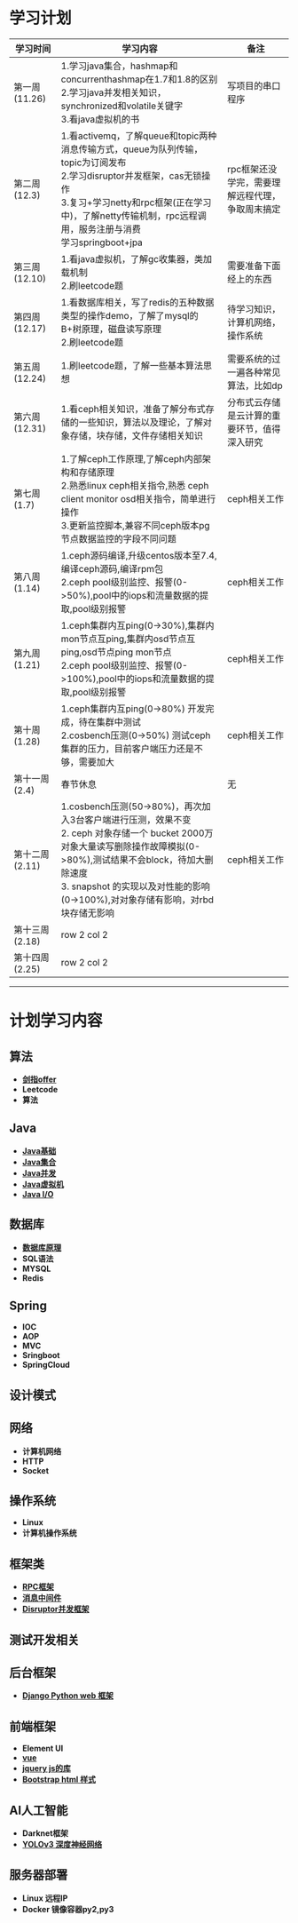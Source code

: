 
# 学习计划

学习时间 | 学习内容| 备注
---|---|---
第一周 (11.26)| 1.学习java集合，hashmap和concurrenthashmap在1.7和1.8的区别<br>2.学习java并发相关知识，synchronized和volatile关键字<br>3.看java虚拟机的书 |写项目的串口程序
第二周 (12.3)| 1.看activemq，了解queue和topic两种消息传输方式，queue为队列传输，topic为订阅发布<br>2.学习disruptor并发框架，cas无锁操作<br>3.复习+学习netty和rpc框架(正在学习中)，了解netty传输机制，rpc远程调用，服务注册与消费<br>学习springboot+jpa | rpc框架还没学完，需要理解远程代理，争取周末搞定
第三周 (12.10)| 1.看java虚拟机，了解gc收集器，类加载机制<br>2.刷leetcode题 | 需要准备下面经上的东西
第四周 (12.17)| 1.看数据库相关，写了redis的五种数据类型的操作demo，了解了mysql的B+树原理，磁盘读写原理<br>2.刷leetcode题 |待学习知识，计算机网络，操作系统
第五周 (12.24)| 1.刷leetcode题，了解一些基本算法思想 | 需要系统的过一遍各种常见算法，比如dp
第六周 (12.31)| 1.看ceph相关知识，准备了解分布式存储的一些知识，算法以及理论，了解对象存储，块存储，文件存储相关知识 | 分布式云存储是云计算的重要环节，值得深入研究
第七周 (1.7)| 1.了解ceph工作原理,了解ceph内部架构和存储原理<br>2.熟悉linux ceph相关指令,熟悉 ceph client monitor osd相关指令，简单进行操作<br>3.更新监控脚本,兼容不同ceph版本pg节点数据监控的字段不同问题 | ceph相关工作
第八周 (1.14)| 1.ceph源码编译,升级centos版本至7.4,编译ceph源码,编译rpm包<br> 2.ceph pool级别监控、报警(0->50%),pool中的iops和流量数据的提取,pool级别报警 | ceph相关工作
第九周 (1.21)| 1.ceph集群内互ping(0->30%),集群内mon节点互ping,集群内osd节点互ping,osd节点ping mon节点<br>2.ceph pool级别监控、报警(0->100%),pool中的iops和流量数据的提取,pool级别报警 | ceph相关工作
第十周 (1.28)| 1.ceph集群内互ping(0->80%) 开发完成，待在集群中测试<br> 2.cosbench压测(0->50%) 测试ceph集群的压力，目前客户端压力还是不够，需要加大 |ceph相关工作
第十一周 (2.4)| 春节休息 | 无
第十二周 (2.11)| 1.cosbench压测(50->80%)，再次加入3台客户端进行压测，效果不变<br>2. ceph 对象存储一个 bucket 2000万对象大量读写删除操作故障模拟(0->80%),测试结果不会block，待加大删除速度<br>3. snapshot 的实现以及对性能的影响(0->100%),对对象存储有影响，对rbd块存储无影响 | ceph相关工作
第十三周 (2.18)| row 2 col 2 |
第十四周 (2.25)| row 2 col 2 |


---

# 计划学习内容
 
## 算法
- [**剑指offer**](https://note.youdao.com/)
- **Leetcode**
- **算法**
## Java
- [**Java基础**](https://github.com/wangtengke/Notes/blob/master/notes/Java%E5%9F%BA%E7%A1%80.md)
- [**Java集合**](https://github.com/wangtengke/Notes/blob/master/notes/java%E9%9B%86%E5%90%88.md)
- [**Java并发**](https://github.com/wangtengke/Notes/blob/master/notes/java%E5%B9%B6%E5%8F%91.md)
- [**Java虚拟机**](https://github.com/wangtengke/Notes/blob/master/notes/Java%E8%99%9A%E6%8B%9F%E6%9C%BA.md)
- [**Java I/O**](https://github.com/wangtengke/Notes/blob/master/notes/JavaIO.md)
## 数据库
- [**数据库原理**](https://github.com/wangtengke/Notes/blob/master/notes/%E6%95%B0%E6%8D%AE%E5%BA%93%E5%8E%9F%E7%90%86.md)
- **SQL语法**
- **MYSQL**
- **Redis**
## Spring
- **IOC**
- **AOP**
- **MVC**
- **Sringboot**
- **SpringCloud**
## 设计模式
## 网络
- **计算机网络**
- **HTTP**
- **Socket**
## 操作系统
- **Linux**
- **计算机操作系统**
## 框架类
- [**RPC框架**](https://github.com/wangtengke/Notes/blob/master/notes/RPC%E6%A1%86%E6%9E%B6.md)
- [**消息中间件**](https://github.com/wangtengke/Notes/blob/master/notes/%E6%B6%88%E6%81%AF%E4%B8%AD%E9%97%B4%E4%BB%B6.md)
- [**Disruptor并发框架**](https://github.com/wangtengke/Notes/blob/master/notes/Disruptor%E5%B9%B6%E5%8F%91%E6%A1%86%E6%9E%B6.md)
## 测试开发相关
## 后台框架
- [**Django Python web 框架**](http://www.runoob.com/django/django-tutorial.html,https://code.ziqiangxuetang.com/django/django-tutorial.html)
## 前端框架
- **Element UI**
- [**vue**](http://www.runoob.com/vue2/vue-tutorial.html)
- [**jquery js的库**](https://www.runoob.com/jquery/jquery-tutorial.html)
- [**Bootstrap html 样式**](http://www.runoob.com/bootstrap/bootstrap-tutorial.html)
## AI人工智能
- **Darknet框架**
- [**YOLOv3 深度神经网络**](https://pjreddie.com/darknet/yolo/ )
## 服务器部署
- **Linux 远程IP**
- **Docker 镜像容器py2,py3**

